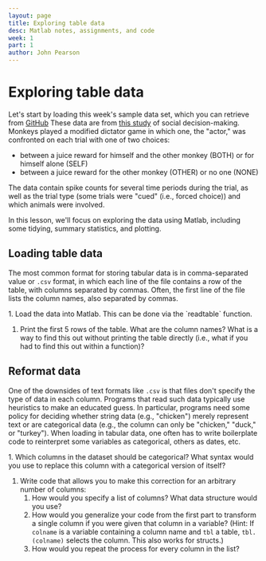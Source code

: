 ```yaml
---
layout: page
title: Exploring table data
desc: Matlab notes, assignments, and code
week: 1
part: 1
author: John Pearson
---
```

# Exploring table data
Let's start by loading this week's sample data set, which you can retrieve from [GitHub](https://media.githubusercontent.com/media/jmxpearson/matlab-neurobio/master/data/week1/dictator.csv) These data are from [this study](http://www.pnas.org/content/112/52/16012.short) of social decision-making. Monkeys played a modified dictator game in which one, the "actor," was confronted on each trial with one of two choices:

* between a juice reward for himself and the other monkey (BOTH) or for himself
alone (SELF)
* between a juice reward for the other monkey (OTHER) or no one (NONE)

The data contain spike counts for several time periods during the trial,
as well as the trial type (some trials were "cued" (i.e., forced choice))
and which animals were involved.

In this lesson, we'll focus on exploring the data using Matlab, including
some tidying, summary statistics, and plotting.

## Loading table data
The most common format for storing tabular data is in comma-separated
value or `.csv` format, in which each line of the file contains a row of
the table, with columns separated by commas. Often, the first line of the
file lists the column names, also separated by commas.

<div class="question" markdown="1">
1. Load the data into Matlab. This can be done via the `readtable` function.

1. Print the first 5 rows of the table. What are the column names? What is a way to find this out without printing the table directly (i.e., what if you had to find this out within a function)?
</div>

## Reformat data
One of the downsides of text formats like `.csv` is that files don't specify the type of data in each column. Programs that read such data typically use heuristics to make an educated guess. In particular, programs need some policy for deciding whether string data (e.g., "chicken") merely represent text or are categorical data (e.g., the column can only be "chicken," "duck," or "turkey"). When loading in tabular data, one often has to write boilerplate code to reinterpret some variables as categorical, others as dates, etc.

<div class="question" markdown="1">
1. Which columns in the dataset should be categorical? What syntax would you use to replace this column with a categorical version of itself?

1. Write code that allows you to make this correction for an arbitrary number of columns:
    1. How would you specify a list of columns? What data structure would you use?
    1. How would you generalize your code from the first part to transform a single column if you were given that column in a variable? (Hint: If `colname` is a variable containing a column name and `tbl` a table, `tbl.(colname)` selects the column. This also works for structs.)
    1. How would you repeat the process for every column in the list?
</div>
